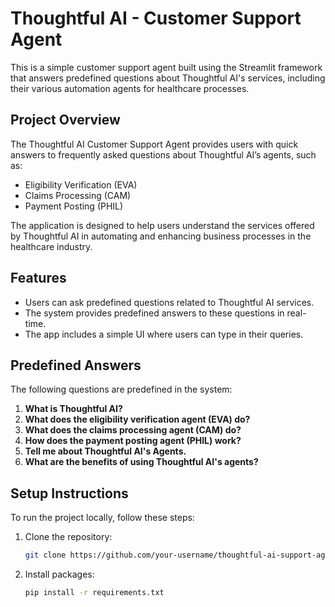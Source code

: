 # Thoughtful AI - Customer Support Agent

This is a simple customer support agent built using the Streamlit framework that answers predefined questions about Thoughtful AI's services, including their various automation agents for healthcare processes.

## Project Overview

The Thoughtful AI Customer Support Agent provides users with quick answers to frequently asked questions about Thoughtful AI’s agents, such as:
- Eligibility Verification (EVA)
- Claims Processing (CAM)
- Payment Posting (PHIL)

The application is designed to help users understand the services offered by Thoughtful AI in automating and enhancing business processes in the healthcare industry.

## Features

- Users can ask predefined questions related to Thoughtful AI services.
- The system provides predefined answers to these questions in real-time.
- The app includes a simple UI where users can type in their queries.

## Predefined Answers

The following questions are predefined in the system:
1. **What is Thoughtful AI?**
2. **What does the eligibility verification agent (EVA) do?**
3. **What does the claims processing agent (CAM) do?**
4. **How does the payment posting agent (PHIL) work?**
5. **Tell me about Thoughtful AI's Agents.**
6. **What are the benefits of using Thoughtful AI's agents?**

## Setup Instructions

To run the project locally, follow these steps:

1. Clone the repository:
   ```bash
   git clone https://github.com/your-username/thoughtful-ai-support-agent.git

2. Install packages:
    ```bash
    pip install -r requirements.txt